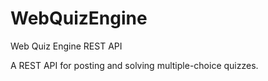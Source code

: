 # WebQuizEngine
Web Quiz Engine REST API

A REST API for posting and solving multiple-choice quizzes.

